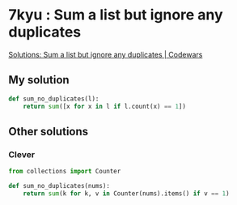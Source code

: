 # 7kyu : Sum a list but ignore any duplicates

[Solutions: Sum a list but ignore any duplicates | Codewars](https://www.codewars.com/kata/5993fb6c4f5d9f770c0000f2/solutions/python)

## My solution

```python
def sum_no_duplicates(l):
    return sum([x for x in l if l.count(x) == 1])
```

## Other solutions

### Clever

```python
from collections import Counter

def sum_no_duplicates(nums):
    return sum(k for k, v in Counter(nums).items() if v == 1)
```
